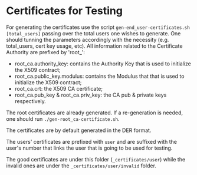 # Certificates for Testing

For generating the certificates use the script `gen-end_user-certificates.sh [total_users]` passing over the total users one wishes to generate. 
One should tunning the parameters accordingly with the necessity (e.g. total_users, cert key usage, etc). All information related to the Certificate 
Authority are prefixed by 'root_':
- root_ca.authority_key: contains the Authority Key that is used to initialize the X509 contract;
- root_ca.public_key.modulus: contains the Modulus that that is used to initialize the X509 contract;
- root_ca.crt: the X509 CA certificate;
- root_ca.pub_key & root_ca.priv_key: the CA pub & private keys respectively.

The root certificates are already generated. If a re-generation is needed, one should run `./gen-root_ca-certificate.sh`.

The certificates are by default generated in the DER format.

The users' certificates are prefixed with `user` and are suffixed with the user's number that links the user that is going to be used for testing.

The good certificates are under this folder (`_certificates/user`) while the invalid ones are under the `_certificates/user/invalid` folder.
